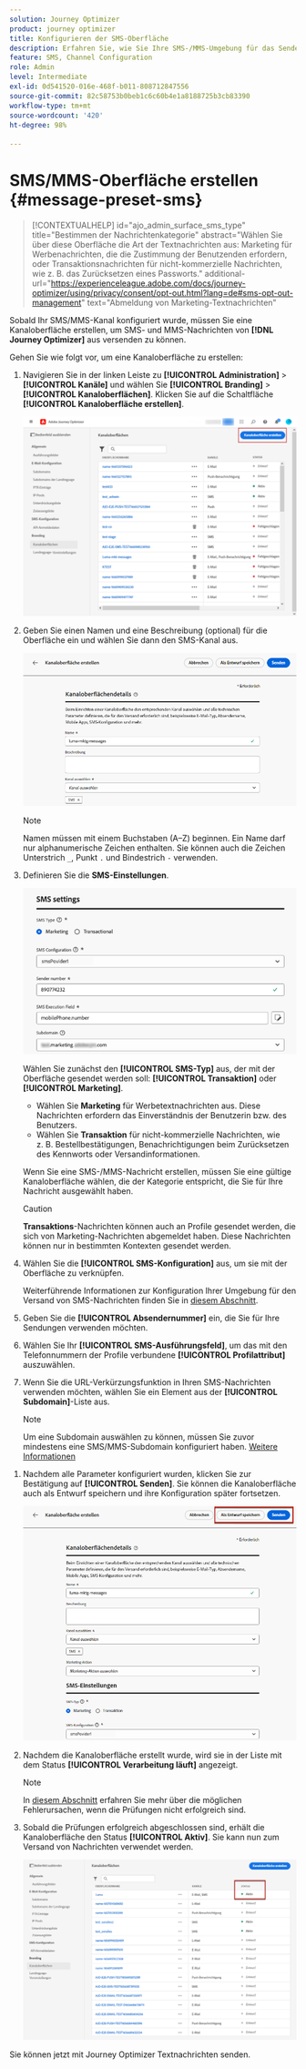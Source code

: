```yaml
---
solution: Journey Optimizer
product: journey optimizer
title: Konfigurieren der SMS-Oberfläche
description: Erfahren Sie, wie Sie Ihre SMS-/MMS-Umgebung für das Senden von Textnachrichten mit Journey Optimizer konfigurieren.
feature: SMS, Channel Configuration
role: Admin
level: Intermediate
exl-id: 0d541520-016e-468f-b011-808712847556
source-git-commit: 82c58753b0beb1c6c60b4e1a8188725b3cb83390
workflow-type: tm+mt
source-wordcount: '420'
ht-degree: 98%

---
```


# SMS/MMS-Oberfläche erstellen {#message-preset-sms}

>[!CONTEXTUALHELP]
>id="ajo_admin_surface_sms_type"
>title="Bestimmen der Nachrichtenkategorie"
>abstract="Wählen Sie über diese Oberfläche die Art der Textnachrichten aus: Marketing für Werbenachrichten, die die Zustimmung der Benutzenden erfordern, oder Transaktionsnachrichten für nicht-kommerzielle Nachrichten, wie z. B. das Zurücksetzen eines Passworts."
>additional-url="https://experienceleague.adobe.com/docs/journey-optimizer/using/privacy/consent/opt-out.html?lang=de#sms-opt-out-management" text="Abmeldung von Marketing-Textnachrichten"

Sobald Ihr SMS/MMS-Kanal konfiguriert wurde, müssen Sie eine Kanaloberfläche erstellen, um SMS- und MMS-Nachrichten von **[!DNL Journey Optimizer]** aus versenden zu können.

Gehen Sie wie folgt vor, um eine Kanaloberfläche zu erstellen:

1. Navigieren Sie in der linken Leiste zu **[!UICONTROL Administration]** > **[!UICONTROL Kanäle]** und wählen Sie **[!UICONTROL Branding]** > **[!UICONTROL Kanaloberflächen]**. Klicken Sie auf die Schaltfläche **[!UICONTROL Kanaloberfläche erstellen]**.

   ![](assets/preset-create.png)

1. Geben Sie einen Namen und eine Beschreibung (optional) für die Oberfläche ein und wählen Sie dann den SMS-Kanal aus.

   ![](assets/sms-create-surface.png)

   >[!NOTE]
   >
   > Namen müssen mit einem Buchstaben (A–Z) beginnen. Ein Name darf nur alphanumerische Zeichen enthalten. Sie können auch die Zeichen Unterstrich `_`, Punkt `.` und Bindestrich `-` verwenden.

1. Definieren Sie die **SMS-Einstellungen**.

   ![](assets/sms-surface-settings.png)

   Wählen Sie zunächst den **[!UICONTROL SMS-Typ]** aus, der mit der Oberfläche gesendet werden soll: **[!UICONTROL Transaktion]** oder **[!UICONTROL Marketing]**.

   * Wählen Sie **Marketing** für Werbetextnachrichten aus. Diese Nachrichten erfordern das Einverständnis der Benutzerin bzw. des Benutzers.
   * Wählen Sie **Transaktion** für nicht-kommerzielle Nachrichten, wie z. B. Bestellbestätigungen, Benachrichtigungen beim Zurücksetzen des Kennworts oder Versandinformationen.

   Wenn Sie eine SMS-/MMS-Nachricht erstellen, müssen Sie eine gültige Kanaloberfläche wählen, die der Kategorie entspricht, die Sie für Ihre Nachricht ausgewählt haben.

   >[!CAUTION]
   >
   >**Transaktions**-Nachrichten können auch an Profile gesendet werden, die sich von Marketing-Nachrichten abgemeldet haben. Diese Nachrichten können nur in bestimmten Kontexten gesendet werden.

1. Wählen Sie die **[!UICONTROL SMS-Konfiguration]** aus, um sie mit der Oberfläche zu verknüpfen.

   Weiterführende Informationen zur Konfiguration Ihrer Umgebung für den Versand von SMS-Nachrichten finden Sie in [diesem Abschnitt](#create-api).

1. Geben Sie die **[!UICONTROL Absendernummer]** ein, die Sie für Ihre Sendungen verwenden möchten.

1. Wählen Sie Ihr **[!UICONTROL SMS-Ausführungsfeld]**, um das mit den Telefonnummern der Profile verbundene **[!UICONTROL Profilattribut]** auszuwählen.

1. Wenn Sie die URL-Verkürzungsfunktion in Ihren SMS-Nachrichten verwenden möchten, wählen Sie ein Element aus der **[!UICONTROL Subdomain]**-Liste aus.

   >[!NOTE]
   >
   >Um eine Subdomain auswählen zu können, müssen Sie zuvor mindestens eine SMS/MMS-Subdomain konfiguriert haben. [Weitere Informationen](sms-subdomains.md)

<!--
1. Enter the **[!UICONTROL Opt-out number]** you want to use for this surface. When profiles opt out from this number, you are still able to send them messages from other numbers you may be using to send out text messages with [!DNL Journey Optimizer].

    >[!NOTE]
    >
    >In [!DNL Journey Optimizer], opt-out for text messages is no longer managed at the channel level. It is now specific to a number.
-->
1. Nachdem alle Parameter konfiguriert wurden, klicken Sie zur Bestätigung auf **[!UICONTROL Senden]**. Sie können die Kanaloberfläche auch als Entwurf speichern und ihre Konfiguration später fortsetzen.

   ![](assets/sms-submit-surface.png)

1. Nachdem die Kanaloberfläche erstellt wurde, wird sie in der Liste mit dem Status **[!UICONTROL Verarbeitung läuft]** angezeigt.

   >[!NOTE]
   >
   >In [diesem Abschnitt](#monitor-channel-surfaces) erfahren Sie mehr über die möglichen Fehlerursachen, wenn die Prüfungen nicht erfolgreich sind.

1. Sobald die Prüfungen erfolgreich abgeschlossen sind, erhält die Kanaloberfläche den Status **[!UICONTROL Aktiv]**. Sie kann nun zum Versand von Nachrichten verwendet werden.

   ![](assets/preset-active.png)

Sie können jetzt mit Journey Optimizer Textnachrichten senden.
